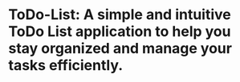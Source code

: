 # ToDo-List: A simple and intuitive ToDo List application to help you stay organized and manage your tasks efficiently.
